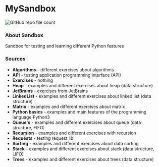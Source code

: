 # MySandbox
![GitHub repo file count](https://img.shields.io/github/directory-file-count/AlexxSandbox/Sandbox_Python)

### About Sandbox
Sandbox for testing and learning different Python features

### Sources
- **Algorithms** - different exercises about algorithms
- **API** - testing application programming interface (API)
- **Exercises** - nothing
- **Heap** - examples and different exercises about heap (data structure)
- **JetBrains** - exercises from JetBrains
- **LinkedList** - examples and different exercises about linked list (data structure)
- **Matrix** - examples and different exercises about matrix
- **Python basics** - examples and main features of the programming language Python3
- **Queue's** - examples and different exercises about queue (data structure, FIFO)
- **Recursion** - examples and different exercises with recursion
- **Requests** - testing request lib
- **Sorting** - examples and different exercises about data sorting
- **Stack** - examples and different exercises about stack (data structure, LIFO)
- **Trees** - examples and different exercises about trees (data structure)
